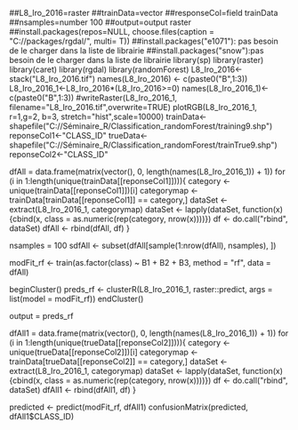 ##L8_Iro_2016=raster
##trainData=vector
##responseCol=field trainData
##nsamples=number 100
##output=output raster
##install.packages(repos=NULL, choose.files(caption = "C://packages/rgdal/", multi= T))
##install.packages("e1071"): pas besoin de le charger dans la liste de librairie
##install.packages("snow"):pas besoin de le charger dans la liste de librairie
library(sp)
library(raster)
library(caret)
library(rgdal)
library(randomForest)
L8_Iro_2016<-stack("L8_Iro_2016.tif")
names(L8_Iro_2016) <- c(paste0("B",1:3))
L8_Iro_2016_1<-L8_Iro_2016*(L8_Iro_2016>=0)
names(L8_Iro_2016_1)<-c(paste0("B",1:3))
#writeRaster(L8_Iro_2016_1, filename="L8_Iro_2016.tif",overwrite=TRUE)
plotRGB(L8_Iro_2016_1, r=1,g=2, b=3, stretch="hist",scale=10000)
trainData<-shapefile("C://Séminaire_R/Classification_randomForest/training9.shp")
reponseCol1<-"CLASS_ID"
trueData<-shapefile("C://Séminaire_R/Classification_randomForest/trainTrue9.shp")
reponseCol2<-"CLASS_ID"

dfAll = data.frame(matrix(vector(), 0, length(names(L8_Iro_2016_1)) + 1))
for (i in 1:length(unique(trainData[[reponseCol1]]))){
  category <- unique(trainData[[reponseCol1]])[i]
  categorymap <- trainData[trainData[[reponseCol1]] == category,]
  dataSet <- extract(L8_Iro_2016_1, categorymap)
  dataSet <- lapply(dataSet, function(x){cbind(x, class = as.numeric(rep(category, nrow(x))))})
  df <- do.call("rbind", dataSet)
  dfAll <- rbind(dfAll, df)
}

nsamples = 100
sdfAll <- subset(dfAll[sample(1:nrow(dfAll), nsamples), ])

modFit_rf <- train(as.factor(class) ~ B1 + B2 + B3, method = "rf", data = dfAll)

beginCluster()
preds_rf <- clusterR(L8_Iro_2016_1, raster::predict, args = list(model = modFit_rf))
endCluster()

output = preds_rf


dfAll1 = data.frame(matrix(vector(), 0, length(names(L8_Iro_2016_1)) + 1))
for (i in 1:length(unique(trueData[[reponseCol2]]))){
  category <- unique(trueData[[reponseCol2]])[i]
  categorymap <- trainData[trueData[[reponseCol2]] == category,]
  dataSet <- extract(L8_Iro_2016_1, categorymap)
  dataSet <- lapply(dataSet, function(x){cbind(x, class = as.numeric(rep(category, nrow(x))))})
  df <- do.call("rbind", dataSet)
  dfAll1 <- rbind(dfAll1, df)
}

predicted <- predict(modFit_rf, dfAll1)
confusionMatrix(predicted, dfAll1$CLASS_ID)

